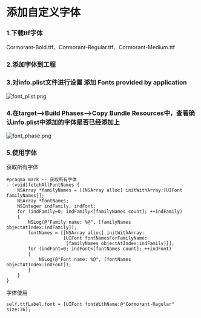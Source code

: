 # 添加自定义字体

### 1.下载ttf字体

Cormorant-Bold.ttf、Cormorant-Regular.ttf、Cormorant-Medium.ttf

### 2.添加字体到工程

### 3.对info.plist文件进行设置 添加 **Fonts provided by application**

![font_plist.png](https://img-blog.csdn.net/20140108172844984?watermark/2/text/aHR0cDovL2Jsb2cuY3Nkbi5uZXQvZ3doMTEx/font/5a6L5L2T/fontsize/400/fill/I0JBQkFCMA==/dissolve/70/gravity/SouthEast)

### 4.在target-->Build Phases-->Copy Bundle Resources中，查看确认info.plist中添加的字体是否已经添加上

![font_phase.png](https://img-blog.csdn.net/20140108172935515?watermark/2/text/aHR0cDovL2Jsb2cuY3Nkbi5uZXQvZ3doMTEx/font/5a6L5L2T/fontsize/400/fill/I0JBQkFCMA==/dissolve/70/gravity/SouthEast)

### 5.使用字体

获取所有字体

```
#pragma mark -- 获取所有字体
- (void)fetchAllFontNames {
    NSArray *familyNames = [[NSArray alloc] initWithArray:[UIFont familyNames]];
    NSArray *fontNames;
    NSInteger indFamily, indFont;
    for (indFamily=0; indFamily<[familyNames count]; ++indFamily)
    {
        NSLog(@"Family name: %@", [familyNames objectAtIndex:indFamily]);
        fontNames = [[NSArray alloc] initWithArray:
                     [UIFont fontNamesForFamilyName:
                      [familyNames objectAtIndex:indFamily]]];
        for (indFont=0; indFont<[fontNames count]; ++indFont)
        {
            NSLog(@"Font name: %@", [fontNames objectAtIndex:indFont]);
        }
    }
}
```

字体使用

```
self.ttfLabel.font = [UIFont fontWithName:@"Cormorant-Regular" size:36];
```



